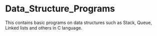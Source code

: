 # Data_Structure_Programs
This contains basic programs on data structures such as Stack, Queue, Linked lists and others in C language.
